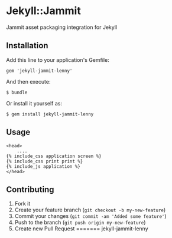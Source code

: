 # Jekyll::Jammit

Jammit asset packaging integration for Jekyll

## Installation

Add this line to your application's Gemfile:

    gem 'jekyll-jammit-lenny'

And then execute:

    $ bundle

Or install it yourself as:

    $ gem install jekyll-jammit-lenny

## Usage

    <head>
        ....
	{% include_css application screen %}
	{% include_css print print %}
	{% include_js application %}
    </head>

## Contributing

1. Fork it
2. Create your feature branch (`git checkout -b my-new-feature`)
3. Commit your changes (`git commit -am 'Added some feature'`)
4. Push to the branch (`git push origin my-new-feature`)
5. Create new Pull Request
=======
jekyll-jammit-lenny
